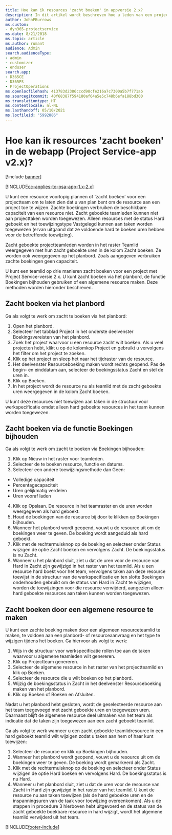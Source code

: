 ```yaml
---
title: Hoe kan ik resources 'zacht boeken' in appversie 2.x?
description: In dit artikel wordt beschreven hoe u leden van een projectteam zacht boekt met Project Service.
author: JohnPBurrows
ms.custom:
- dyn365-projectservice
ms.date: 8/21/2018
ms.topic: article
ms.author: rumant
audience: Admin
search.audienceType:
- admin
- customizer
- enduser
search.app:
- D365CE
- D365PS
- ProjectOperations
ms.openlocfilehash: 413783d2386cccd98cfe216a7c7300a5b7f771ab
ms.sourcegitcommit: 40f68387f594180af64a5e5c748b6efa188bd300
ms.translationtype: HT
ms.contentlocale: nl-NL
ms.lasthandoff: 05/10/2021
ms.locfileid: "5992886"
---
```

# <a name="how-do-i-soft-book-resources-in-the-web-app-project-service-app-v2x"></a>Hoe kan ik resources 'zacht boeken' in de webapp (Project Service-app v2.x)?

[!include [banner](../includes/psa-now-project-operations.md)]

[!INCLUDE[cc-applies-to-psa-app-1.x-2.x](../includes/cc-applies-to-psa-app-1x-2x.md)]

U kunt een resource voorlopig plannen of 'zacht boeken' voor een projectteam om te laten zien dat u van plan bent om de resource aan een project toe te wijzen. Zachte boekingen verbruiken de beschikbare capaciteit van een resource niet. Zacht geboekte teamleden kunnen niet aan projecttaken worden toegewezen. Alleen resources met de status Hard geboekt en het toewijzingstype Vastgelegd kunnen aan taken worden toegewezen (ervan uitgaand dat ze voldoende hard te boeken uren hebben voor de betreffende toewijzing).

Zacht geboekte projectteamleden worden in het raster Teamlid weergegeven met hun zacht geboekte uren in de kolom Zacht boeken. Ze worden ook weergegeven op het planbord. Zoals aangegeven verbruiken zachte boekingen geen capaciteit.

U kunt een teamlid op drie manieren zacht boeken voor een project met Project Service-versie 2.x. U kunt zacht boeken via het planbord, de functie Boekingen bijhouden gebruiken of een algemene resource maken. Deze methoden worden hieronder beschreven.

## <a name="soft-book-with-the-schedule-board"></a>Zacht boeken via het planbord

Ga als volgt te werk om zacht te boeken via het planbord: 
1. Open het planbord.
2. Selecteer het tabblad Project in het onderste deelvenster Boekingsvereisten van het planbord.
3. Zoek het project waarvoor u een resource zacht wilt boeken. Als u veel projecten hebt, klikt u op de kolomkop Project en gebruikt u vervolgens het filter om het project te zoeken.
4. Klik op het project en sleep het naar het tijdraster van de resource.
5. Het deelvenster Resourceboeking maken wordt rechts geopend. Pas de begin- en einddatum aan, selecteer de boekingsstatus Zacht en stel de uren in. 
6. Klik op Boeken.
7. In het project wordt de resource nu als teamlid met de zacht geboekte uren weergegeven in de kolom Zacht boeken.

U kunt deze resources niet toewijzen aan taken in de structuur voor werkspecificatie omdat alleen hard geboekte resources in het team kunnen worden toegewezen.

## <a name="soft-book-using-the-maintain-bookings-feature"></a>Zacht boeken via de functie Boekingen bijhouden

Ga als volgt te werk om zacht te boeken via Boekingen bijhouden:
1. Klik op Nieuw in het raster voor teamleden.
2. Selecteer de te boeken resource, functie en datums.
3. Selecteer een andere toewijzingsmethode dan Geen:
- Volledige capaciteit
- Percentagecapaciteit
- Uren gelijkmatig verdelen
- Uren vooraf laden
4. Klik op Opslaan. De resource in het teamraster en de uren worden weergegeven als hard geboekt.
5. Houd de boekingen van de resource bij door te klikken op Boekingen bijhouden.
6. Wanneer het planbord wordt geopend, vouwt u de resource uit om de boekingen weer te geven. De boeking wordt aangeduid als hard geboekt.
7. Klik met de rechtermuisknop op de boeking en selecteer onder Status wijzigen de optie Zacht boeken en vervolgens Zacht. De boekingsstatus is nu Zacht.
8. Wanneer u het planbord sluit, ziet u dat de uren voor de resource van Hard in Zacht zijn gewijzigd in het raster van het teamlid.
Als u een resource hard boekt voor het team, vervolgens taken aan deze resource toewijst in de structuur van de werkspecificatie en ten slotte Boekingen onderhouden gebruikt om de status van Hard in Zacht te wijzigen, worden de toewijzingen voor die resource verwijderd, aangezien alleen hard geboekte resources aan taken kunnen worden toegewezen.

## <a name="soft-book-by-creating-a-generic-resource"></a>Zacht boeken door een algemene resource te maken

U kunt een zachte boeking maken door een algemeen resourceteamlid te maken, te voldoen aan een planbord- of resourceaanvraag en het type te wijzigen tijdens het boeken.
Ga hiervoor als volgt te werk:

1. Wijs in de structuur voor werkspecificatie rollen toe aan de taken waarvoor u algemene teamleden wilt genereren.
2. Klik op Projectteam genereren.
3. Selecteer de algemene resource in het raster van het projectteamlid en klik op Boeken.
4. Selecteer de resource die u wilt boeken op het planbord.
5. Wijzig de boekingsstatus in Zacht in het deelvenster Resourceboeking maken van het planbord.
6. Klik op Boeken of Boeken en Afsluiten.

Nadat u het planbord hebt gesloten, wordt de geselecteerde resource aan het team toegevoegd met zacht geboekte uren en toegewezen uren. Daarnaast blijft de algemene resource deel uitmaken van het team als indicatie dat de taken zijn toegewezen aan een zacht geboekt teamlid.

Ga als volgt te werk wanneer u een zacht geboekte teamlidresource in een hard geboekt teamlid wilt wijzigen zodat u taken aan hem of haar kunt toewijzen:

1. Selecteer de resource en klik op Boekingen bijhouden.
2. Wanneer het planbord wordt geopend, vouwt u de resource uit om de boekingen weer te geven. De boeking wordt gemarkeerd als Zacht.
3. Klik met de rechtermuisknop op de boeking en selecteer onder Status wijzigen de optie Hard boeken en vervolgens Hard. De boekingsstatus is nu Hard.
4. Wanneer u het planbord sluit, ziet u dat de uren voor de resource van Zacht in Hard zijn gewijzigd in het raster van het teamlid. U kunt de resource nu aan taken toewijzen (als de hard geboekte uren en de inspanningsuren van de taak voor toewijzing overeenkomen). Als u de stappen in procedure 3 hierboven hebt uitgevoerd en de status van de zacht geboekte boekbare resource in hard wijzigt, wordt het algemene teamlid verwijderd uit het team.


[!INCLUDE[footer-include](../includes/footer-banner.md)]